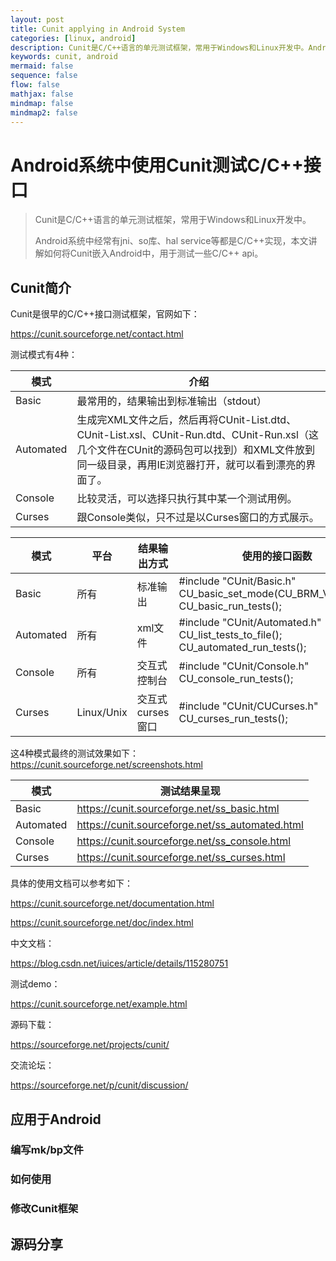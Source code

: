 ```yaml
---
layout: post
title: Cunit applying in Android System
categories: [linux, android]
description: Cunit是C/C++语言的单元测试框架，常用于Windows和Linux开发中。Android系统中经常有jni、so库、hal service等都是C/C++实现，本文讲解如何将Cunit嵌入Android中，用于测试一些C/C++ api。
keywords: cunit, android
mermaid: false
sequence: false
flow: false
mathjax: false
mindmap: false
mindmap2: false
---
```




# Android系统中使用Cunit测试C/C++接口

> Cunit是C/C++语言的单元测试框架，常用于Windows和Linux开发中。
>
> Android系统中经常有jni、so库、hal service等都是C/C++实现，本文讲解如何将Cunit嵌入Android中，用于测试一些C/C++ api。



## Cunit简介

Cunit是很早的C/C++接口测试框架，官网如下：

https://cunit.sourceforge.net/contact.html

测试模式有4种：

| **模式**  | **介绍**                                                     |
| --------- | ------------------------------------------------------------ |
| Basic     | 最常用的，结果输出到标准输出（stdout）                       |
| Automated | 生成完XML文件之后，然后再将CUnit-List.dtd、CUnit-List.xsl、CUnit-Run.dtd、CUnit-Run.xsl（这几个文件在CUnit的源码包可以找到）和XML文件放到同一级目录，再用IE浏览器打开，就可以看到漂亮的界面了。 |
| Console   | 比较灵活，可以选择只执行其中某一个测试用例。                 |
| Curses    | 跟Console类似，只不过是以Curses窗口的方式展示。              |


| **模式**  | **平台**   | **结果输出方式** | **使用的接口函数**                                           |
| --------- | ---------- | ---------------- | ------------------------------------------------------------ |
| Basic     | 所有       | 标准输出  | #include "CUnit/Basic.h"<br>CU_basic_set_mode(CU_BRM_VERBOSE);<br>CU_basic_run_tests(); |
| Automated | 所有       | xml文件   | #include "CUnit/Automated.h"<br>CU_list_tests_to_file();<br>CU_automated_run_tests(); |
| Console   | 所有       | 交互式控制台| #include "CUnit/Console.h"<br>CU_console_run_tests();            |
| Curses    | Linux/Unix| 交互式curses窗口| #include "CUnit/CUCurses.h"<br>CU_curses_run_tests();            |

这4种模式最终的测试效果如下：
https://cunit.sourceforge.net/screenshots.html

| **模式**  | **测试结果呈现**                                       |
| --------- | -----------------------------------------------------|
| Basic     | https://cunit.sourceforge.net/ss_basic.html          |
| Automated | https://cunit.sourceforge.net/ss_automated.html      |
| Console   | https://cunit.sourceforge.net/ss_console.html        |
| Curses    | https://cunit.sourceforge.net/ss_curses.html         |



具体的使用文档可以参考如下：

https://cunit.sourceforge.net/documentation.html

https://cunit.sourceforge.net/doc/index.html



中文文档：

https://blog.csdn.net/iuices/article/details/115280751



测试demo：

https://cunit.sourceforge.net/example.html

源码下载：

https://sourceforge.net/projects/cunit/

交流论坛：

https://sourceforge.net/p/cunit/discussion/



## 应用于Android



### 编写mk/bp文件



### 如何使用



### 修改Cunit框架



## 源码分享







